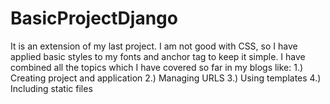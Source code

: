# BasicProjectDjango
It is an extension of my last project. I am not good with CSS, so I have applied basic styles to my fonts and anchor tag to keep it simple. I have combined all the topics which I have covered so far in my blogs like:  1.) Creating project and application 2.) Managing URLS 3.) Using templates 4.) Including static files
